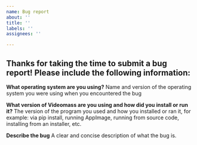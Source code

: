 ```yaml
---
name: Bug report
about: ''
title: ''
labels: ''
assignees: ''

---
```


## Thanks for taking the time to submit a bug report! Please include the following information:

**What operating system are you using?**
Name and version of the operating system you were using when you encountered the bug

**What version of Videomass are you using and how did you install or run it?**
The version of the program you used and how you installed or ran it, for example: via pip install, running AppImage, running from source code, installing from an installer, etc.

**Describe the bug**
A clear and concise description of what the bug is.
